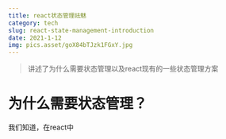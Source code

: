 ```yaml
---
title: react状态管理祛魅
category: tech
slug: react-state-management-introduction
date: 2021-1-12
img: pics.asset/goX84bTJzk1FGxY.jpg
---
```


> 讲述了为什么需要状态管理以及react现有的一些状态管理方案

# 为什么需要状态管理？

我们知道，在react中